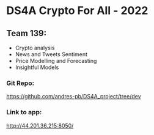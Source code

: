 # DS4A Crypto For All - 2022
## Team 139:
- Crypto analysis
- News and Tweets Sentiment
- Price Modelling and Forecasting
- Insightful Models

### Git Repo: 
https://github.com/andres-pb/DS4A_project/tree/dev

### Link to app:
 http://44.201.36.215:8050/

